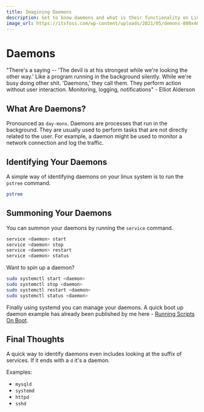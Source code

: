 ```yaml
---
title: Imagining Daemons
description: Get to know daemons and what is their functionality on Linux systems.
image_url: https://itsfoss.com/wp-content/uploads/2021/05/demons-800x400.jpg
---
```


# Daemons
"There's a saying -- 'The devil is at his strongest while we're looking the other way.' Like a program running in the background silently. While we're busy doing other shit. 'Daemons,' they call them. They perform action without user interaction. Monitoring, logging, notifications" - Elliot Alderson

## What Are Daemons?
Pronounced as `day-mons`. Daemons are processes that run in the background. They are usually used to perform tasks that are not directly related to the user. For example, a daemon might be used to monitor a network connection and log the traffic.

## Identifying Your Daemons
A simple way of identifying daemons on your linux system is to run the `pstree` command.

```bash
pstree
```

## Summoning Your Daemons
You can summon your daemons by running the `service` command.

```bash
service <daemon> start
service <daemon> stop
service <daemon> restart
service <daemon> status
```

Want to spin up a daemon?

```bash
sudo systemctl start <daemon>
sudo systemctl stop <daemon>
sudo systemctl restart <daemon>
sudo systemctl status <daemon>
```
Finally using systemd you can manage your daemons. A quick boot up daemon example has already been published by me here - [Running Scripts On Boot](../Hardware/Microprocessor/Raspberry%20Pi%203/Systemd-Reboot.md).

## Final Thoughts
A quick way to identify daemons even includes looking at the suffix of services. If it ends with a `d` it's a daemon.

Examples:

- `mysqld`
- `systemd`
- `httpd`
- `sshd`